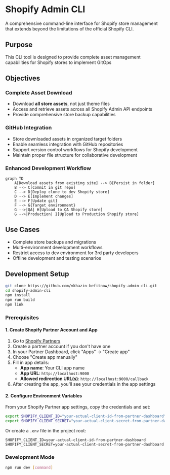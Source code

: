 # Shopify Admin CLI

A comprehensive command-line interface for Shopify store management that extends beyond the limitations of the official Shopify CLI.

## Purpose

This CLI tool is designed to provide complete asset management capabilities for Shopify stores to implement GitOps

## Objectives

### Complete Asset Download

- Download **all store assets**, not just theme files
- Access and retrieve assets across all Shopify Admin API endpoints
- Provide comprehensive store backup capabilities

### GitHub Integration

- Store downloaded assets in organized target folders
- Enable seamless integration with GitHub repositories
- Support version control workflows for Shopify development
- Maintain proper file structure for collaborative development

### Enhanced Development Workflow

```mermaid
graph TD
    A[Download assets from existing site] --> B[Persist in folder]
    B --> C[Commit in git repo]
    C --> D[Deploy clone to dev Shopify store]
    D --> E[Implement changes]
    E --> F[Update git]
    F --> G{Target environment}
    G -->|QA| H[Upload to QA Shopify store]
    G -->|Production| I[Upload to Production Shopify store]
```

## Use Cases

- Complete store backups and migrations
- Multi-environment development workflows
- Restrict access to dev environment for 3rd party developers
- Offline development and testing scenarios

## Development Setup

```bash
git clone https://github.com/vkhazin-befitnow/shopify-admin-cli.git
cd shopify-admin-cli
npm install
npm run build
npm link
```

### Prerequisites

#### 1. Create Shopify Partner Account and App

1. Go to [Shopify Partners](https://partners.shopify.com/)
2. Create a partner account if you don't have one
3. In your Partner Dashboard, click "Apps" → "Create app"
4. Choose "Create app manually"
5. Fill in app details:
   - **App name**: Your CLI app name
   - **App URL**: `http://localhost:9000`
   - **Allowed redirection URL(s)**: `http://localhost:9000/callback`
6. After creating the app, you'll see your credentials in the app settings

#### 2. Configure Environment Variables

From your Shopify Partner app settings, copy the credentials and set:

```bash
export SHOPIFY_CLIENT_ID="your-actual-client-id-from-partner-dashboard"
export SHOPIFY_CLIENT_SECRET="your-actual-client-secret-from-partner-dashboard"
```

Or create a `.env` file in the project root:

```
SHOPIFY_CLIENT_ID=your-actual-client-id-from-partner-dashboard
SHOPIFY_CLIENT_SECRET=your-actual-client-secret-from-partner-dashboard
```

### Development Mode

```bash
npm run dev [command]
```
